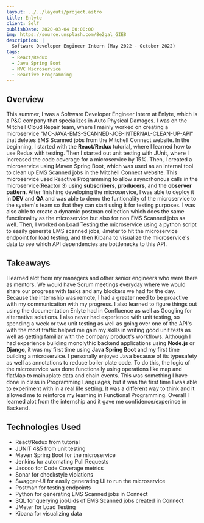 ```yaml
---
layout: ../../layouts/project.astro
title: Enlyte
client: Self
publishDate: 2020-03-04 00:00:00
img: https://source.unsplash.com/8e2gal_GIE8
description: |
  Software Developer Engineer Intern (May 2022 - October 2022)
tags:
  - React/Redux 
  - Java Spring Boot
  - MVC Microservice
  - Reactive Programming
---
```


## Overview 
This summer, I was a Software Developer Engineer Intern at Enlyte, which is a P&C company that specializes in Auto Physical Damages. I was on the Mitchell Cloud Repair team, where I mainly worked on creating a microservice "MC-JAVA-EMS-SCANNED-JOB-INTERNAL-CLEAN-UP-API" that deletes EMS Scanned jobs from the Mitchell Connect website. In the beginning, I started with the **React/Redux** tutorial, where I learned how to use Redux with testing. Then I started out unit testing with JUnit, where I increased the code coverage for a microservice by 15%. Then, I created a microservice using Maven Spring Boot, which was used as an internal tool to clean up EMS Scanned jobs in the Mitchell Connect website. This microservice used Reactive Programming to allow asyncrhonous calls in the microservice(Reactor 3) using **subscribers**, **producers**, and the **observer pattern**.  After finishing developing the microservice, I was able to deploy it in **DEV** and **QA** and was able to demo the funtionality of the microservice to the system's team so that they can start using it for testing purposes. I was also able to create a dynamic postman collection which does the same functionality as the microservice but also for non EMS Scanned jobs as well. Then, I worked on Load Testing the microservice using a python script to easily generate EMS scanned jobs, Jmeter to hit the microservice endpoint for load testing, and then Kibana to visualize the microservice's data to see which API dependencies are bottlenecks to this API.

## Takeaways
I learned alot from my managers and other senior engineers who were there as mentors. We would have Scrum meetings everyday where we would share our progress with tasks and any blockers we had for the day. Because the internship was remote, I had a greater need to be proactive with my communication with my progress. I also learned to figure things out using the documentation Enlyte had in Confluence as well as Googling for alternative solutions. I also never had experience with unit testing, so spending a week or two unit testing as well as going over one of the API's with the most traffic helped me gain my skills in writing good unit tests as well as getting familiar with the company product's workflows. Although I had experience building monolythic backend applications using **Node.js** or **Django**, it was my first time using **Java Spring Boot** and my first time building a microservice. I personally enjoyed Java because of its typesafety as well as annotations to reduce boiler plate code. To do this, the logic of the microservice was done functionally using operations like map and flatMap to mainuplate data and chain events. This was something I have done in class in Programming Languages, but it was the first time I was able to experiment with in a real life setting. It was a different way to think and it allowed me to reinforce my learning in Functional Programming. Overall I learned alot from the internship and it gave me confidence/experince in Backend.

## Technologies Used
- React/Redux from tutorial
- JUNIT 4&5 from unit testing
- Maven Spring Boot for the microservice
- Jenkins for automating Pull Requests
- Jacoco for Code Coverage metrics
- Sonar for checkstyle violations
- Swagger-UI for easily generating UI to run the microservice
- Postman for testing endpoints
- Python for generating EMS Scanned jobs in Connect
- SQL for querying jobUids of EMS Scanned jobs created in Connect
- JMeter for Load Testing
- Kibana for visualizing data

